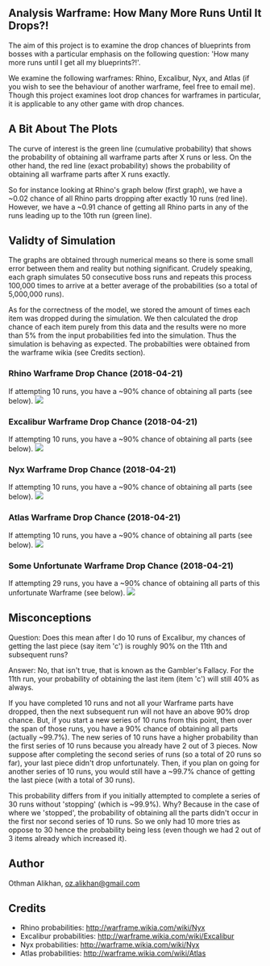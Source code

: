 Analysis Warframe: How Many More Runs Until It Drops?!
------------------------------------------------------
The aim of this project is to examine the drop chances of blueprints from bosses
with a particular emphasis on the following question: 'How many more runs
until I get all my blueprints?!'.

We examine the following warframes: Rhino, Excalibur, Nyx, and Atlas (if you
wish to see the behaviour of another warframe, feel free to email me).
Though this project examines loot drop chances for warframes in particular, it
is applicable to any other game with drop chances.


A Bit About The Plots
---------------------
The curve of interest is the green line (cumulative probability) that shows
the probability of obtaining all warframe parts after X runs or less. On the
other hand, the red line (exact probability) shows the probability of obtaining
all warframe parts after X runs exactly.

So for instance looking at Rhino's graph below (first graph), we have a ~0.02
chance of all Rhino parts dropping after exactly 10 runs (red line). However,
we have a ~0.91 chance of getting all Rhino parts in any of the runs leading
up to the 10th run (green line).


Validty of Simulation
---------------------
The graphs are obtained through numerical means so there is some small error
between them and reality but nothing significant. Crudely speaking, each graph
simulates 50 consecutive boss runs and repeats this process 100,000 times to
arrive at a better average of the probabilities (so a total of 5,000,000 runs).

As for the correctness of the model, we stored the amount of times each item
was dropped during the simulation. We then calculated the drop chance of each
item purely from this data and the results were no more than 5% from the
input probabilities fed into the simulation. Thus the simulation is behaving
as expected. The probabilties were obtained from the warframe wikia (see Credits
section).


### Rhino Warframe Drop Chance (2018-04-21)
If attempting 10 runs, you have a ~90% chance of obtaining all parts (see below).
![](plot_rhino_(2018-04-21).png)

### Excalibur Warframe Drop Chance (2018-04-21)
If attempting 10 runs, you have a ~90% chance of obtaining all parts (see below).
![](plot_excalibur_(2018-04-21).png)

### Nyx Warframe Drop Chance (2018-04-21)
If attempting 10 runs, you have a ~90% chance of obtaining all parts (see below).
![](plot_nyx_(2018-04-21).png)

### Atlas Warframe Drop Chance (2018-04-21)
If attempting 10 runs, you have a ~90% chance of obtaining all parts (see below).
![](plot_atlas_(2018-04-21).png)

### Some Unfortunate Warframe Drop Chance (2018-04-21)
If attempting 29 runs, you have a ~90% chance of obtaining all parts of this
unfortunate Warframe (see below).
![](plot_unfortunate_(2018-04-21).png)


Misconceptions
--------------
Question: Does this mean after I do 10 runs of Excalibur, my chances of
getting the last piece (say item 'c') is roughly 90% on the 11th and subsequent
runs?

Answer: No, that isn't true, that is known as the Gambler's Fallacy. For the
11th run, your probability of obtaining the last item (item 'c') will still
40% as always.

If you have completed 10 runs and not all your Warframe parts have dropped,
then the next subsequent run will not have an above 90% drop chance. But, if
you start a new series of 10 runs from this point, then over the span of
those runs, you have a 90% chance of obtaining all parts (actually ~99.7%).
The new series of 10 runs have a higher probability than the first series of 10
runs because you already have 2 out of 3 pieces. Now suppose after completing
the second series of runs (so a total of 20 runs so far), your last piece didn't
drop unfortunately. Then, if you plan on going for another series of 10
runs, you would still have a ~99.7% chance of getting the last piece (with a
total of 30 runs).

This probability differs from if you initially attempted to complete a series
of 30 runs without 'stopping' (which is ~99.9%). Why? Because in the case of
where we 'stopped', the probability of obtaining all the parts didn't occur in
the first nor second series of 10 runs. So we only had 10 more tries as oppose
to 30 hence the probability being less (even though we had 2 out of 3 items
already which increased it).


Author
-------
Othman Alikhan, oz.alikhan@gmail.com


Credits
--------
- Rhino probabilities: http://warframe.wikia.com/wiki/Nyx
- Excalibur probabilities: http://warframe.wikia.com/wiki/Excalibur
- Nyx probabilities: http://warframe.wikia.com/wiki/Nyx
- Atlas probabilities: http://warframe.wikia.com/wiki/Atlas
